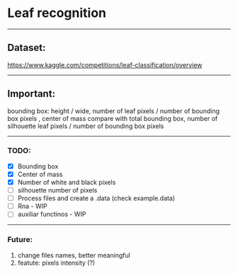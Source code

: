 
# Leaf recognition
***
## Dataset:
https://www.kaggle.com/competitions/leaf-classification/overview
***
## Important:
bounding box: height / wide, 
number of leaf pixels / number of bounding box pixels ,
center of mass compare with total bounding box,
number of silhouette leaf pixels / number of bounding box pixels
***
### TODO:
- [x] Bounding box 
- [x] Center of mass
- [x] Number of white and black pixels
- [ ] silhouette number of pixels 
- [ ] Process files and create a .data (check example.data)
- [ ] Rna - WIP
- [ ] auxiliar functinos - WIP
***
### Future:
1. change files names, better meaningful 
2. featute: pixels intensity (?)

